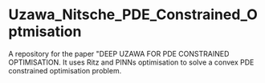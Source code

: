 # Uzawa_Nitsche_PDE_Constrained_Optmisation
  A repository for the paper "DEEP UZAWA FOR PDE CONSTRAINED OPTIMISATION. It uses Ritz and PINNs optimisation to solve a convex PDE constrained optimisation problem.
